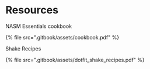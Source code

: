 # Resources

NASM Essentials cookbook

{% file src=".gitbook/assets/cookbook.pdf" %}

Shake Recipes

{% file src=".gitbook/assets/dotfit\_shake\_recipes.pdf" %}

